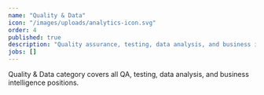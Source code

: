 ```yaml
---
name: "Quality & Data"
icon: "/images/uploads/analytics-icon.svg"
order: 4
published: true
description: "Quality assurance, testing, data analysis, and business intelligence roles"
jobs: []
---
```


Quality & Data category covers all QA, testing, data analysis, and business intelligence positions.
